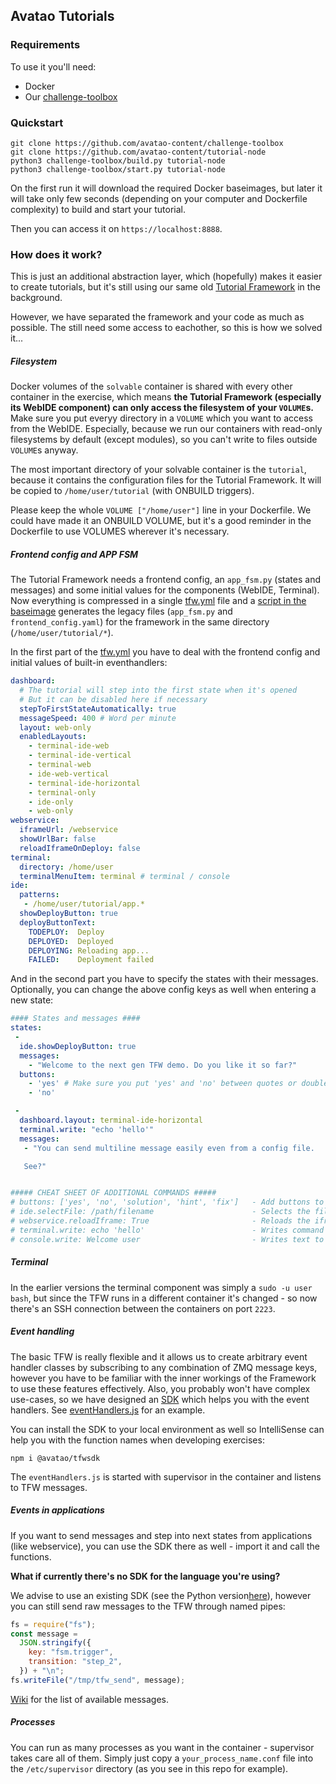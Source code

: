 ## Avatao Tutorials ##

### Requirements ###

To use it you'll need:
 * Docker 
 * Our [challenge-toolbox](https://github.com/avatao-content/challenge-toolbox)

### Quickstart ###

```
git clone https://github.com/avatao-content/challenge-toolbox
git clone https://github.com/avatao-content/tutorial-node
python3 challenge-toolbox/build.py tutorial-node
python3 challenge-toolbox/start.py tutorial-node
```

On the first run it will download the required Docker baseimages, but later it will take only few seconds (depending on your computer and Dockerfile complexity) to build and start your tutorial.

Then you can access it on `https://localhost:8888`.

### How does it work? ###

This is just an additional abstraction layer, which (hopefully) makes it easier to create tutorials, but it's still using our same old [Tutorial Framework](https://github.com/avatao-content/baseimage-tutorial-framework/wiki) in the background.

However, we have separated the framework and your code as much as possible. The still need some access to eachother, so this is how we solved it...

##### Filesystem #####

Docker volumes of the `solvable` container is shared with every other container in the exercise, which means **the Tutorial Framework (especially its WebIDE component) can only access the filesystem of your `VOLUME`s.** Make sure you put everyy directory in a `VOLUME` which you want to access from the WebIDE. Especially, because we run our containers with read-only filesystems by default (except modules), so you can't write to files outside `VOLUME`s anyway.

The most important directory of your solvable container is the `tutorial`, because it contains the configuration files for the Tutorial Framework. It will be copied to `/home/user/tutorial` (with ONBUILD triggers).

Please keep the whole `VOLUME ["/home/user"]` line in your Dockerfile. We could have made it an ONBUILD VOLUME, but it's a good reminder in the Dockerfile to use VOLUMES wherever it's necessary.

##### Frontend config and APP FSM #####

The Tutorial Framework needs a frontend config, an `app_fsm.py` (states and messages) and some initial values for the components (WebIDE, Terminal). Now everything is compressed in a single [tfw.yml](https://github.com/avatao-content/tutorial-node/blob/master/solvable/tutorial/tfw.yml) file and a [script in the baseimage](https://github.com/avatao-content/baseimage-tutorial/blob/master/tutorial/create_app_from_yml.py) generates the legacy files (`app_fsm.py` and `frontend_config.yaml`) for the framework in the same directory (`/home/user/tutorial/*`).

In the first part of the [tfw.yml](https://github.com/avatao-content/tutorial-node/blob/master/solvable/tutorial/tfw.yml) you have to deal with the frontend config and initial values of built-in eventhandlers:
```yml
dashboard:
  # The tutorial will step into the first state when it's opened
  # But it can be disabled here if necessary
  stepToFirstStateAutomatically: true
  messageSpeed: 400 # Word per minute
  layout: web-only
  enabledLayouts:
    - terminal-ide-web
    - terminal-ide-vertical
    - terminal-web
    - ide-web-vertical
    - terminal-ide-horizontal
    - terminal-only
    - ide-only
    - web-only
webservice:
  iframeUrl: /webservice
  showUrlBar: false
  reloadIframeOnDeploy: false
terminal:
  directory: /home/user
  terminalMenuItem: terminal # terminal / console
ide:
  patterns: 
   - /home/user/tutorial/app.*
  showDeployButton: true
  deployButtonText:
    TODEPLOY:  Deploy
    DEPLOYED:  Deployed
    DEPLOYING: Reloading app...
    FAILED:    Deployment failed
```

And in the second part you have to specify the states with their messages. Optionally, you can change the above config keys as well when entering a new state:
```yml
#### States and messages ####
states:
 -
  ide.showDeployButton: true
  messages:
    - "Welcome to the next gen TFW demo. Do you like it so far?"
  buttons:
    - 'yes' # Make sure you put 'yes' and 'no' between quotes or double quotes, otherwise YAML thinks it's boolean
    - 'no'

 -
  dashboard.layout: terminal-ide-horizontal
  terminal.write: "echo 'hello'"
  messages:
   - "You can send multiline message easily even from a config file.

   See?"


##### CHEAT SHEET OF ADDITIONAL COMMANDS #####
# buttons: ['yes', 'no', 'solution', 'hint', 'fix']   - Add buttons to your messages
# ide.selectFile: /path/filename                      - Selects the file in webIDE (make sure it's in the pattern!)
# webservice.reloadIframe: True                       - Reloads the iframe immediately
# terminal.write: echo 'hello'                        - Writes command to terminal
# console.write: Welcome user                         - Writes text to console
```

##### Terminal #####

In the earlier versions the terminal component was simply a `sudo -u user bash`, but since the TFW runs in a different container it's changed - so now there's an SSH connection between the containers on port `2223`.

##### Event handling #####

The basic TFW is really flexible and it allows us to create arbitrary event handler classes by subscribing to any combination of ZMQ message keys, however you have to be familiar with the inner workings of the Framework to use these features effectively. Also, you probably won't have complex use-cases, so we have designed an [SDK](https://github.com/avatao-content/sdk-tfw-node) which helps you with the event handlers. See [eventHandlers.js](https://github.com/avatao-content/tutorial-node/blob/master/solvable/tutorial/eventHandlers.js) for an example.

You can install the SDK to your local environment as well so IntelliSense can help you with the function names when developing exercises:
```
npm i @avatao/tfwsdk
```

The `eventHandlers.js` is started with supervisor in the container and listens to TFW messages.

##### Events in applications #####

If you want to send messages and step into next states from applications (like webservice), you can use the SDK there as well - import it and call the functions.

**What if currently there's no SDK for the language you're using?**

We advise to use an existing SDK (see the Python version[here](https://github.com/avatao-content/tfwsdk-python)), however you can still send raw messages to the TFW through named pipes:
```javascript
fs = require("fs");
const message =
  JSON.stringify({
    key: "fsm.trigger",
    transition: "step_2",
  }) + "\n";
fs.writeFile("/tmp/tfw_send", message);
```

[Wiki](https://github.com/avatao-content/baseimage-tutorial-framework/wiki) for the list of available messages.

##### Processes #####

You can run as many processes as you want in the container - supervisor takes care all of them. Simply just copy a `your_process_name.conf` file into the `/etc/supervisor` directory (as you see in this repo for example).

